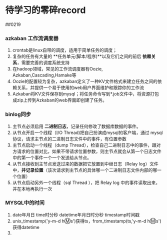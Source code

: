 # 待学习的零碎record

##0219
### azkaban 工作流调度器
1. crontab是linux自带的调度，适用于简单任务的调度；
2. 复杂的任务有大量的 **任务单元(脚本/程序)**以及它们之间的前后 **依赖关系**，需要完善的调度系统支持
3. 在hadoop领域，常见的工作流调度器有Oozie, Azkaban,Cascading,Hamake等
4. Oozie的配置较为复杂，azkaban定义了一种KV文件格式来建立任务之间的依赖关系，并提供一个易于使用的web用户界面维护和跟踪你的工作流
5. Azkaban将KV文件保存到mysql；将任务命令写到*.job文件中，将资源打包成zip上传到Azkaban的web界面即创建了任务。

### binlog同步
1. 主节点必须启用 **二进制日志**，记录任何修改了数据库数据的事件。
2. 从节点开启一个线程（I/O Thread)把自己扮演成mysql的客户端，通过 mysql 协议，请求主节点的二进制日志文件中的事件，有位置参数
3. 主节点启动一个线程（dump Thread），检查自己二进制日志中的事件，跟对方请求的位置对比，如果不带请求位置参数，则主节点就会从第一个日志文件中的第一个事件一个一个发送给从节点。
4. 从节点接收到主节点发送过来的数据把它放置到中继日志（Relay log）文件中，**并记录位置**（该次请求到主节点的具体哪一个二进制日志文件内部的哪一个位置）
5. 从节点启动另外一个线程（sql Thread ），把 Relay log 中的事件读取出来，并在本地再执行一次

### MYSQL中的时间
1. date年月日 time时分秒 datetime年月日时分秒 timestamp时间戳
2. unix_timestamp('y-m-d h:m:s')获得ts，from_timestamp(ts,'y-m-d h:m:s')获得datetime
3. 